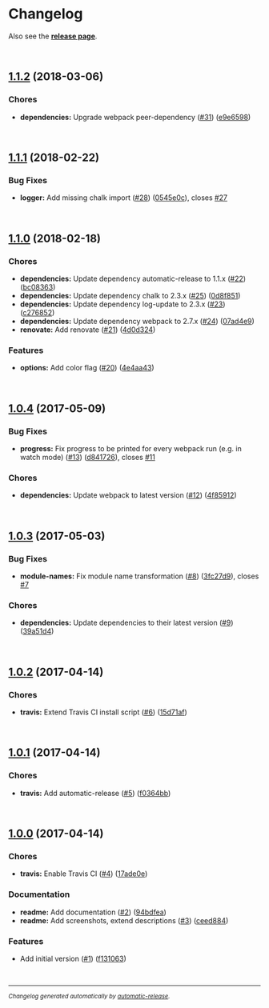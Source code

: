 # Changelog

Also see the **[release page](https://github.com/dominique-mueller/simple-progress-webpack-plugin/releases)**.

<br>

## [1.1.2](https://github.com/dominique-mueller/simple-progress-webpack-plugin/releases/tag/1.1.2) (2018-03-06)

### Chores

* **dependencies:** Upgrade webpack peer-dependency ([#31](https://github.com/dominique-mueller/simple-progress-webpack-plugin/issues/31)) ([e9e6598](https://github.com/dominique-mueller/simple-progress-webpack-plugin/commit/e9e6598))

<br>

## [1.1.1](https://github.com/dominique-mueller/simple-progress-webpack-plugin/releases/tag/1.1.1) (2018-02-22)

### Bug Fixes

* **logger:** Add missing chalk import ([#28](https://github.com/dominique-mueller/simple-progress-webpack-plugin/issues/28)) ([0545e0c](https://github.com/dominique-mueller/simple-progress-webpack-plugin/commit/0545e0c)), closes [#27](https://github.com/dominique-mueller/simple-progress-webpack-plugin/issues/27)

<br>

## [1.1.0](https://github.com/dominique-mueller/simple-progress-webpack-plugin/releases/tag/1.1.0) (2018-02-18)

### Chores

* **dependencies:** Update dependency automatic-release to 1.1.x ([#22](https://github.com/dominique-mueller/simple-progress-webpack-plugin/issues/22)) ([bc08363](https://github.com/dominique-mueller/simple-progress-webpack-plugin/commit/bc08363))
* **dependencies:** Update dependency chalk to 2.3.x ([#25](https://github.com/dominique-mueller/simple-progress-webpack-plugin/issues/25)) ([0d8f851](https://github.com/dominique-mueller/simple-progress-webpack-plugin/commit/0d8f851))
* **dependencies:** Update dependency log-update to 2.3.x ([#23](https://github.com/dominique-mueller/simple-progress-webpack-plugin/issues/23)) ([c276852](https://github.com/dominique-mueller/simple-progress-webpack-plugin/commit/c276852))
* **dependencies:** Update dependency webpack to 2.7.x ([#24](https://github.com/dominique-mueller/simple-progress-webpack-plugin/issues/24)) ([07ad4e9](https://github.com/dominique-mueller/simple-progress-webpack-plugin/commit/07ad4e9))
* **renovate:** Add renovate ([#21](https://github.com/dominique-mueller/simple-progress-webpack-plugin/issues/21)) ([4d0d324](https://github.com/dominique-mueller/simple-progress-webpack-plugin/commit/4d0d324))

### Features

* **options:** Add color flag ([#20](https://github.com/dominique-mueller/simple-progress-webpack-plugin/issues/20)) ([4e4aa43](https://github.com/dominique-mueller/simple-progress-webpack-plugin/commit/4e4aa43))

<br>

## [1.0.4](https://github.com/dominique-mueller/simple-progress-webpack-plugin/releases/tag/1.0.4) (2017-05-09)

### Bug Fixes

* **progress:** Fix progress to be printed for every webpack run (e.g. in watch mode) ([#13](https://github.com/dominique-mueller/simple-progress-webpack-plugin/issues/13)) ([d841726](https://github.com/dominique-mueller/simple-progress-webpack-plugin/commit/d841726)), closes [#11](https://github.com/dominique-mueller/simple-progress-webpack-plugin/issues/11)

### Chores

* **dependencies:** Update webpack to latest version ([#12](https://github.com/dominique-mueller/simple-progress-webpack-plugin/issues/12)) ([4f85912](https://github.com/dominique-mueller/simple-progress-webpack-plugin/commit/4f85912))

<br>

## [1.0.3](https://github.com/dominique-mueller/simple-progress-webpack-plugin/releases/tag/1.0.3) (2017-05-03)

### Bug Fixes

* **module-names:** Fix module name transformation ([#8](https://github.com/dominique-mueller/simple-progress-webpack-plugin/issues/8)) ([3fc27d9](https://github.com/dominique-mueller/simple-progress-webpack-plugin/commit/3fc27d9)), closes [#7](https://github.com/dominique-mueller/simple-progress-webpack-plugin/issues/7)

### Chores

* **dependencies:** Update dependencies to their latest version ([#9](https://github.com/dominique-mueller/simple-progress-webpack-plugin/issues/9)) ([39a51d4](https://github.com/dominique-mueller/simple-progress-webpack-plugin/commit/39a51d4))

<br>

## [1.0.2](https://github.com/dominique-mueller/simple-progress-webpack-plugin/releases/tag/1.0.2) (2017-04-14)

### Chores

* **travis:** Extend Travis CI install script ([#6](https://github.com/dominique-mueller/simple-progress-webpack-plugin/issues/6)) ([15d71af](https://github.com/dominique-mueller/simple-progress-webpack-plugin/commit/15d71af))

<br>

## [1.0.1](https://github.com/dominique-mueller/simple-progress-webpack-plugin/releases/tag/1.0.1) (2017-04-14)

### Chores

* **travis:** Add automatic-release ([#5](https://github.com/dominique-mueller/simple-progress-webpack-plugin/issues/5)) ([f0364bb](https://github.com/dominique-mueller/simple-progress-webpack-plugin/commit/f0364bb))

<br>

## [1.0.0](https://github.com/dominique-mueller/simple-progress-webpack-plugin/releases/tag/1.0.0) (2017-04-14)

### Chores

* **travis:** Enable Travis CI ([#4](https://github.com/dominique-mueller/simple-progress-webpack-plugin/issues/4)) ([17ade0e](https://github.com/dominique-mueller/simple-progress-webpack-plugin/commit/17ade0e))

### Documentation

* **readme:** Add documentation ([#2](https://github.com/dominique-mueller/simple-progress-webpack-plugin/issues/2)) ([94bdfea](https://github.com/dominique-mueller/simple-progress-webpack-plugin/commit/94bdfea))
* **readme:** Add screenshots, extend descriptions ([#3](https://github.com/dominique-mueller/simple-progress-webpack-plugin/issues/3)) ([ceed884](https://github.com/dominique-mueller/simple-progress-webpack-plugin/commit/ceed884))

### Features

* Add initial version ([#1](https://github.com/dominique-mueller/simple-progress-webpack-plugin/issues/1)) ([f131063](https://github.com/dominique-mueller/simple-progress-webpack-plugin/commit/f131063))

<br>

---

<sup>*Changelog generated automatically by [automatic-release](https://github.com/dominique-mueller/automatic-release).*</sup>

